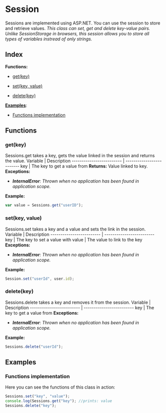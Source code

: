 # Session
Sessions are implemented using ASP.NET. You can use the session to store and retrieve values.
_This class can set, get and delete key-value pairs._
_Unlike SessionStorage in browsers, this session allows you to store all types of variables instread of only strings._




## Index
**Functions:**
* [get(key)](#get(key))

* [set(key, value)](#set(key,-value))

* [delete(key)](#delete(key))

**[Examples](#examples)**:
* [Functions implementation](#Functions-implementation)




## Functions
### get(key)
Sessions.get takes a key, gets the value linked in the session and returns the value.
Variable | Description
 ------------------------- | -------------------------
key | The key to get a value from
**Returns:**
Value linked to key.
**Exceptions:**
* _**InternalError**: Thrown when no application has been found in application scope._




**Example:**
```javascript
var value = Sessions.get("userID");
```




### set(key, value)
Sessions.set takes a key and a value and sets the link in the session.
Variable | Description
 ------------------------- | -------------------------
key | The key to set a value with
value | The value to link to the key
**Exceptions:**
* _**InternalError**: Thrown when no application has been found in application scope._




**Example:**
```javascript
Session.set("userId", user.id);
```




### delete(key)
Sessions.delete takes a key and removes it from the session.
Variable | Description
 ------------------------- | -------------------------
key | The key to get a value from
**Exceptions:**
* _**InternalError**: Thrown when no application has been found in application scope._




**Example:**
```javascript
Sessions.delete("userId");
```




## Examples
### Functions implementation
Here you can see the functions of this class in action:
```javascript
Sessions.set("key", "value");
console.log(Sessions.get("key"); //prints: value
Sessions.delete("key");
```








